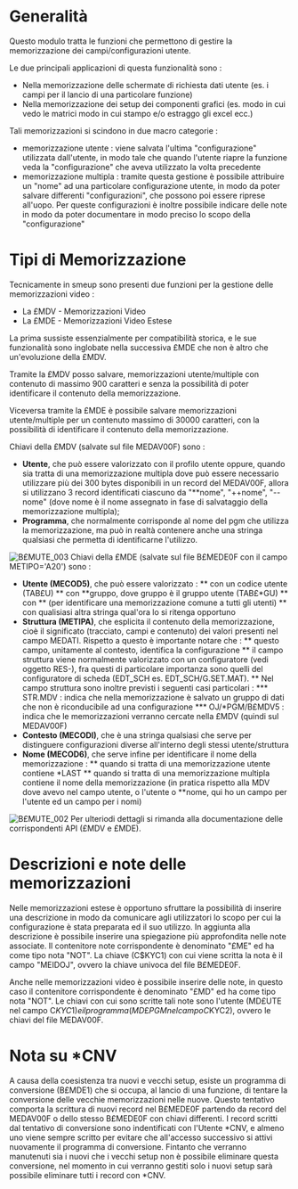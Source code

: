 # Generalità
Questo modulo tratta le funzioni che permettono di gestire la memorizzazione dei campi/configurazioni utente.

Le due principali applicazioni di questa funzionalità sono : 
* Nella memorizzazione delle schermate di richiesta dati utente (es. i campi per il lancio di una particolare funzione)
* Nella memorizzazione dei setup dei componenti grafici (es. modo in cui vedo le matrici modo in cui stampo e/o estraggo gli excel ecc.)

Tali memorizzazioni si scindono in due macro categorie : 
* memorizzazione utente :  viene salvata l'ultima "configurazione" utilizzata dall'utente, in modo tale che quando l'utente riapre la funzione veda la "configurazione" che aveva utilizzato la volta precedente
* memorizzazione multipla :  tramite questa gestione è possibile attribuire un "nome" ad una particolare configurazione utente, in modo da poter salvare differenti "configurazioni", che possono poi essere riprese all'uopo. Per queste configurazioni è inoltre possibile indicare delle note in modo da poter documentare in modo preciso lo scopo della "configurazione"

# Tipi di Memorizzazione
Tecnicamente in smeup sono presenti due funzioni per la gestione delle memorizzazioni video : 
* La £MDV - Memorizzazioni Video
* La £MDE - Memorizzazioni Video Estese

La prima sussiste essenzialmente per compatibilità storica, e le sue funzionalità sono inglobate nella successiva £MDE che non è altro che un'evoluzione della £MDV.

Tramite la £MDV posso salvare, memorizzazioni utente/multiple con contenuto di massimo 900 caratteri e senza la possibilità di poter identificare il contenuto della memorizzazione.

Viceversa tramite la £MDE è possibile salvare memorizzazioni utente/multiple per un contenuto massimo di 30000 caratteri, con la possibilità di identificare il contenuto della memorizzazione.

Chiavi della £MDV (salvate sul file MEDAV00F) sono : 
* __Utente__, che può essere valorizzato con il profilo utente oppure, quando sia tratta di una memorizzazione multipla dove può essere necessario utilizzare più dei 300 bytes disponibili in un record del MEDAV00F, allora si utilizzano 3 record identificati ciascuno da "**nome", "++nome", "--nome" (dove nome è il nome assegnato in fase di salvataggio della memorizzazione multipla);
* __Programma__, che normalmente corrisponde al nome del pgm che utilizza la memorizzazione, ma può in realtà contenere anche una stringa qualsiasi che permetta di identificarne l'utilizzo.

![B£MUTE_003](http://localhost:3000/immagini/B£MUTE/BXMUTE_003.png)
Chiavi della £MDE (salvate sul file B£MEDE0F con il campo METIPO='A20') sono : 
* __Utente (MECOD5)__, che può essere valorizzato : 
** con un codice utente (TAB£U)
** con **gruppo, dove gruppo è il gruppo utente (TAB£*GU)
** con ** (per identificare una memorizzazione comune a tutti gli utenti)
** con qualisiasi altra stringa qual'ora lo si ritenga opportuno
* __Struttura (METIPA)__, che esplicita il contenuto della memorizzazione, cioè il significato (tracciato, campi e contenuto) dei valori presenti nel campo MEDATI. Rispetto a questo è importante notare che : 
** questo campo, unitamente al contesto, identifica la configurazione
** il campo struttura viene normalmente valorizzato con un configuratore (vedi oggetto RES-), fra questi di particolare importanza sono quelli del configuratore di scheda (EDT_SCH es. EDT_SCH/G.SET.MAT).
** Nel campo struttura sono inoltre previsti i seguenti casi particolari : 
*** STR.MDV :  indica che nella memorizzazione è salvato un gruppo di dati che non è riconducibile ad una configurazione
*** OJ/*PGM/B£MDV5 :  indica che le memorizzazioni verranno cercate nella £MDV (quindi sul MEDAV00F)
* __Contesto (MECODI)__, che è una stringa qualsiasi che serve per distinguere configurazioni diverse all'interno degli stessi utente/struttura
* __Nome (MECOD6)__, che serve infine per identificare il nome della memorizzazione : 
** quando si tratta di una memorizzazione utente contiene *LAST
** quando si tratta di una memorizzazione multipla contiene il nome della memorizzazione (in pratica rispetto alla MDV dove avevo nel campo utente, o l'utente o **nome, qui ho un campo per l'utente ed un campo per i nomi)

![B£MUTE_002](http://localhost:3000/immagini/B£MUTE/BXMUTE_002.png)
Per ulteriodi dettagli si rimanda alla documentazione delle corrispondenti API (£MDV e £MDE).

# Descrizioni e note delle memorizzazioni
Nelle memorizzazioni estese è opportuno sfruttare la possibilità di inserire una descrizione in modo da comunicare agli utilizzatori lo scopo per cui la configurazione è stata preparata ed il suo utilizzo. In aggiunta alla descrizione è possibile inserire una spiegazione più approfondita nelle note associate.
Il contenitore note corrispondente è denominato "£ME" ed ha come tipo nota "NOT". La chiave (C$KYC1) con cui viene scritta la nota è il campo "MEIDOJ", ovvero la chiave univoca del file B£MEDE0F.

Anche nelle memorizzazioni video è possibile inserire delle note, in questo caso il contenitore corrispondente è denominato "£MD" ed ha come tipo nota "NOT". Le chiavi con cui sono scritte tali note sono l'utente (MD£UTE nel campo C$KYC1) e il programma (MD£PGM nel campo C$KYC2), ovvero le chiavi del file MEDAV00F.

# Nota su *CNV
A causa della coesistenza tra nuovi e vecchi setup, esiste un programma di conversione (B£MDE1) che si occupa, al lancio di una funzione, di tentare la conversione delle vecchie memorizzazioni nelle nuove.
Questo tentativo comporta la scrittura di nuovi record nel B£MEDE0F partendo da record del MEDAV00F o dello stesso B£MEDE0F con chiavi differenti.
I record scritti dal tentativo di conversione sono indentificati con l'Utente *CNV, e almeno uno viene sempre scritto per evitare che all'accesso successivo si attivi nuovamente il programma di conversione.
Fintanto che verranno manutenuti sia i nuovi che i vecchi setup non è possibile eliminare questa conversione, nel momento in cui verranno gestiti solo i nuovi setup sarà possibile eliminare tutti i record con *CNV.
